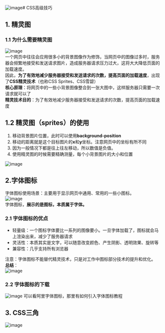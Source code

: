 ![image](https://github.com/Happy-jianghui/Frontend-Learning/assets/98568967/ccbe07d8-2646-42f7-8967-7a63e0ba4c9d)# CSS高级技巧
## 1. 精灵图
### 1.1 为什么需要精灵图
![image](https://github.com/Happy-jianghui/Frontend-Learning/assets/98568967/ac2ec49d-d69c-4a35-872b-86e6fdb346f2)  
一个网页中往往会应用很多小的背景图像作为修饰，当网页中的图像过多时，服务器会频繁地接受和发送请求图片，造成服务器请求压力过大，这将大大降低页面的加载速度。  
因此，**为了有效地减少服务器接受和发送请求的次数，提高页面的加载速度**，出现了**CSS精灵技术**（也称CSS Sprites、CSS雪碧）  
**核心原理**：将网页中的一些小背景图像整合到一张大图中，这样服务器只需要一次请求就可以了  
**精灵技术目的**：为了有效地减少服务器接受和发送请求的次数，提高页面的加载速度  

## 1.2 精灵图（sprites）的使用
1. 移动背景图片位置，此时可以使用**background-position**
2. 移动的距离就是这个目标图片的**x**和**y**坐标。注意网页中的坐标有所不同
3. 因为一般情况下都是往上往左移动，所以数值是负值。
4. 使用精灵图的时候需要精确测量，每个小背景图片的大小和位置

![image](https://github.com/Happy-jianghui/Frontend-Learning/assets/98568967/cf716b18-a40e-47ad-a65c-f77c18107964)

## 2.字体图标
字体图标使用场景：主要用于显示网页中通用、常用的一些小图标。  
![image](https://github.com/Happy-jianghui/Frontend-Learning/assets/98568967/c1c29d19-1104-48eb-84e8-3dfa6689ddff)  
字体图标，**展示的是图标，本质属于字体。**  
### 2.1 字体图标的优点
 - 轻量级：一个图标字体要比一系列的图像要小。一旦字体加载了，图标就会马上渲染出来，减少了服务器请求
 - 灵活性：本质其实是文字，可以随意改变颜色、产生阴影、透明效果、旋转等
 - 兼容性：几乎支持所有浏览器

注意：字体图标不能替代精灵技术，只是对工作中图标部分技术的提升和优化。  
**总结**：  
![image](https://github.com/Happy-jianghui/Frontend-Learning/assets/98568967/572c7ca0-f3d2-4172-9996-0cca9920a9d9)

### 2.2 字体图标的下载
![image](https://github.com/Happy-jianghui/Frontend-Learning/assets/98568967/9ad8a273-99fc-4434-aa98-053abb2e70aa)
可以看阿里字体图标，那里有如何引入字体图标教程

## 3. CSS三角
![image](https://github.com/Happy-jianghui/Frontend-Learning/assets/98568967/f4eec252-8a75-4b9f-b543-b43236d03cd5)
